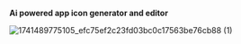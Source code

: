 **Ai powered app icon generator and editor**


![1741489775105_efc75ef2c23fd03bc0c17563be76cb88 (1)](https://github.com/user-attachments/assets/fb52a010-1fa9-40fa-858e-f30c14e813fb)
